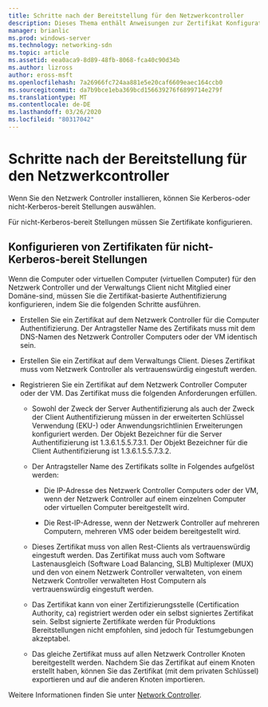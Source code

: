 ```yaml
---
title: Schritte nach der Bereitstellung für den Netzwerkcontroller
description: Dieses Thema enthält Anweisungen zur Zertifikat Konfiguration für nicht-Kerberos-bereit Stellungen von Netzwerk Controllern in Windows Server 2016 Datacenter.
manager: brianlic
ms.prod: windows-server
ms.technology: networking-sdn
ms.topic: article
ms.assetid: eea0aca9-8d89-48fb-8068-fca40c90d34b
ms.author: lizross
author: eross-msft
ms.openlocfilehash: 7a26966fc724aa881e5e20caf6609eaec164ccb0
ms.sourcegitcommit: da7b9bce1eba369bcd156639276f6899714e279f
ms.translationtype: MT
ms.contentlocale: de-DE
ms.lasthandoff: 03/26/2020
ms.locfileid: "80317042"
---
```

# <a name="post-deployment-steps-for-network-controller"></a>Schritte nach der Bereitstellung für den Netzwerkcontroller

Wenn Sie den Netzwerk Controller installieren, können Sie Kerberos-oder nicht-Kerberos-bereit Stellungen auswählen.

Für nicht\-Kerberos-bereit Stellungen müssen Sie Zertifikate konfigurieren.

## <a name="configure-certificates-for-non-kerberos-deployments"></a>Konfigurieren von Zertifikaten für nicht-Kerberos-bereit Stellungen

Wenn die Computer oder virtuellen Computer \(virtuellen Computer\) für den Netzwerk Controller und der Verwaltungs Client nicht Mitglied einer Domäne\-sind, müssen Sie die Zertifikat\-basierte Authentifizierung konfigurieren, indem Sie die folgenden Schritte ausführen.

- Erstellen Sie ein Zertifikat auf dem Netzwerk Controller für die Computer Authentifizierung. Der Antragsteller Name des Zertifikats muss mit dem DNS-Namen des Netzwerk Controller Computers oder der VM identisch sein.

- Erstellen Sie ein Zertifikat auf dem Verwaltungs Client. Dieses Zertifikat muss vom Netzwerk Controller als vertrauenswürdig eingestuft werden.
  
- Registrieren Sie ein Zertifikat auf dem Netzwerk Controller Computer oder der VM. Das Zertifikat muss die folgenden Anforderungen erfüllen.
  
    -  Sowohl der Zweck der Server Authentifizierung als auch der Zweck der Client Authentifizierung müssen in der erweiterten Schlüssel Verwendung \(EKU-\) oder Anwendungsrichtlinien Erweiterungen konfiguriert werden. Der Objekt Bezeichner für die Server Authentifizierung ist 1.3.6.1.5.5.7.3.1. Der Objekt Bezeichner für die Client Authentifizierung ist 1.3.6.1.5.5.7.3.2.
  
    - Der Antragsteller Name des Zertifikats sollte in Folgendes aufgelöst werden:
  
        - Die IP-Adresse des Netzwerk Controller Computers oder der VM, wenn der Netzwerk Controller auf einem einzelnen Computer oder virtuellen Computer bereitgestellt wird.

        - Die Rest-IP-Adresse, wenn der Netzwerk Controller auf mehreren Computern, mehreren VMS oder beidem bereitgestellt wird.
  
    - Dieses Zertifikat muss von allen Rest-Clients als vertrauenswürdig eingestuft werden. Das Zertifikat muss auch vom Software Lastenausgleich (Software Load Balancing, SLB) Multiplexer (MUX) und den von einem Netzwerk Controller verwalteten, von einem Netzwerk Controller verwalteten Host Computern als vertrauenswürdig eingestuft werden.
  
    - Das Zertifikat kann von einer Zertifizierungsstelle (Certification Authority, ca) registriert werden oder ein selbst signiertes Zertifikat sein. Selbst signierte Zertifikate werden für Produktions Bereitstellungen nicht empfohlen, sind jedoch für Testumgebungen akzeptabel.
  
    - Das gleiche Zertifikat muss auf allen Netzwerk Controller Knoten bereitgestellt werden. Nachdem Sie das Zertifikat auf einem Knoten erstellt haben, können Sie das Zertifikat (mit dem privaten Schlüssel) exportieren und auf die anderen Knoten importieren.

Weitere Informationen finden Sie unter [Network Controller](Network-Controller.md).
